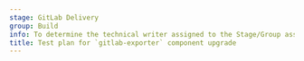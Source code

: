 ```yaml
---
stage: GitLab Delivery
group: Build
info: To determine the technical writer assigned to the Stage/Group associated with this page, see https://handbook.gitlab.com/handbook/product/ux/technical-writing/#assignments
title: Test plan for `gitlab-exporter` component upgrade
---
```

